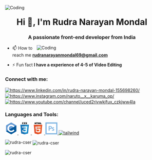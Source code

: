 <img align="right" alt="Coding" width="1000px"  src= "https://www.wingstechsolutions.com/wp-content/uploads/2022/03/full-stack-development.gif">


<h1 align="center">Hi 👋, I'm Rudra Narayan Mondal</h1>
<h3 align="center">A passionate front-end developer from India</h3>
<img align="right" alt="Coding" width="400" src="https://cdn.dribbble.com/users/1162077/screenshots/3848914/programmer.gif">




- 📫 How to reach me **rudranarayanmondal69@gmail.com**

- ⚡ Fun fact **I have a experience of 4-5 of Video Editing**

<h3 align="left">Connect with me:</h3>
<p align="left">
<a href="https://linkedin.com/in/https://www.linkedin.com/in/rudra-narayan-mondal-155698260/" target="blank"><img align="center" src="https://raw.githubusercontent.com/rahuldkjain/github-profile-readme-generator/master/src/images/icons/Social/linked-in-alt.svg" alt="https://www.linkedin.com/in/rudra-narayan-mondal-155698260/" height="30" width="40" /></a>
<a href="https://instagram.com/https://www.instagram.com/naruto__x__karuma_op/" target="blank"><img align="center" src="https://raw.githubusercontent.com/rahuldkjain/github-profile-readme-generator/master/src/images/icons/Social/instagram.svg" alt="https://www.instagram.com/naruto__x__karuma_op/" height="30" width="40" /></a>
<a href="https://www.youtube.com/c/https://www.youtube.com/channel/uced2rivwkjfux_czkjww4la" target="blank"><img align="center" src="https://raw.githubusercontent.com/rahuldkjain/github-profile-readme-generator/master/src/images/icons/Social/youtube.svg" alt="https://www.youtube.com/channel/uced2rivwkjfux_czkjww4la" height="30" width="40" /></a>
</p>

<h3 align="left">Languages and Tools:</h3>
<p align="left"> <a href="https://www.cprogramming.com/" target="_blank" rel="noreferrer"> <img src="https://raw.githubusercontent.com/devicons/devicon/master/icons/c/c-original.svg" alt="c" width="40" height="40"/> </a> <a href="https://www.w3schools.com/css/" target="_blank" rel="noreferrer"> <img src="https://raw.githubusercontent.com/devicons/devicon/master/icons/css3/css3-original-wordmark.svg" alt="css3" width="40" height="40"/> </a> <a href="https://www.w3.org/html/" target="_blank" rel="noreferrer"> <img src="https://raw.githubusercontent.com/devicons/devicon/master/icons/html5/html5-original-wordmark.svg" alt="html5" width="40" height="40"/> </a> <a href="https://www.photoshop.com/en" target="_blank" rel="noreferrer"> <img src="https://raw.githubusercontent.com/devicons/devicon/master/icons/photoshop/photoshop-line.svg" alt="photoshop" width="40" height="40"/> </a> <a href="https://tailwindcss.com/" target="_blank" rel="noreferrer"> <img src="https://www.vectorlogo.zone/logos/tailwindcss/tailwindcss-icon.svg" alt="tailwind" width="40" height="40"/> </a> </p>

<p><img align="left" src="https://github-readme-stats.vercel.app/api/top-langs?username=rudra-cser&show_icons=true&locale=en&layout=compact" alt="rudra-cser" /></p>

<p>&nbsp;<img align="center" src="https://github-readme-stats.vercel.app/api?username=rudra-cser&show_icons=true&locale=en" alt="rudra-cser" /></p>

<p><img align="center" src="https://github-readme-streak-stats.herokuapp.com/?user=rudra-cser&" alt="rudra-cser" /></p>

